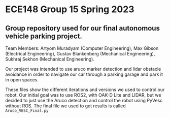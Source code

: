 # ECE148 Group 15 Spring 2023
## Group repository used for our final autonomous vehicle parking project.

Team Members:
Artyom Muradyam (Computer Engineering),
Max Gibson (Electrical Engineering),
Gustav Blankenberg (Mechanical Engineering),
Sukhraj Sekhon (Mechanical Engineering).

Our project was intended to use aruco marker detection and lidar obstacle avoidance in order to
navigate our car through a parking garage and park it in open spaces.

These files show the different iterations and versions we used to control our robot. Our initial goal was to use ROS2, with OAK-D Lite and LIDAR, but we decided to just use the Aruco detection and control the robot using PyVesc without ROS. The final file we used to get results is called `Aruco_VESC_Final.py`
